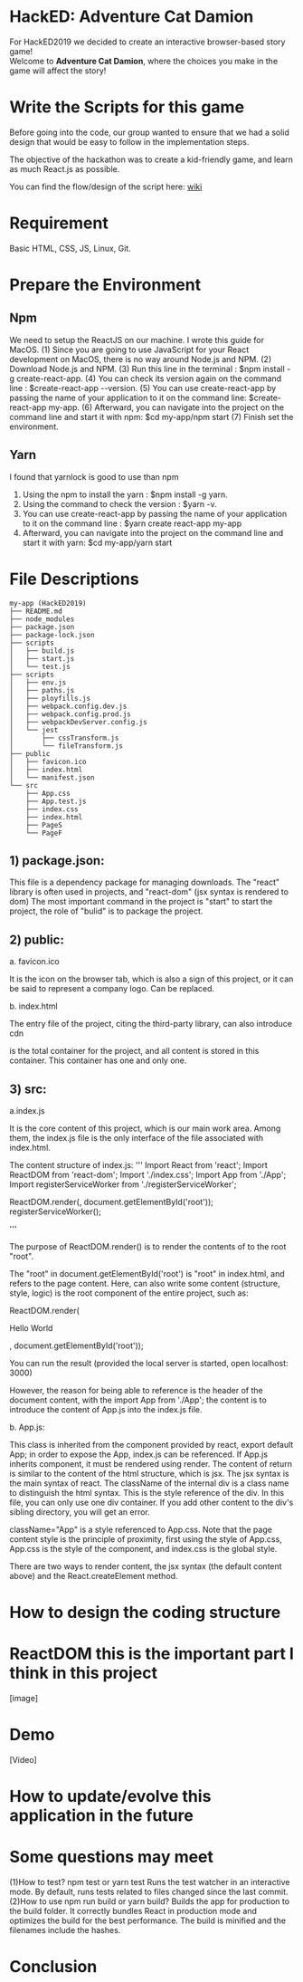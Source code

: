 # HackED: Adventure Cat Damion
For HackED2019 we decided to create an interactive browser-based story game!  
Welcome to **Adventure Cat Damion**, where the choices you make in the game will affect the story!  


# Write the Scripts for this game
Before going into the code, our group wanted to ensure that we had a solid design that would be easy to follow in the implementation steps. 

The objective of the hackathon was to create a kid-friendly game, and learn as much React.js as possible.

You can find the flow/design of the script here: [wiki](https://github.com/starryEcliipse/HackED2019/wiki) 


# Requirement
Basic HTML, CSS, JS, Linux, Git.


# Prepare the Environment
## Npm
We need to setup the ReactJS on our machine. I wrote this guide for MacOS.
(1) Since you are going to use JavaScript for your React development on MacOS, there is no way around Node.js and NPM. 
(2) Download Node.js and NPM.
(3) Run this line in the terminal : $npm install -g create-react-app.
(4) You can check its version again on the command line : $create-react-app --version.
(5) You can use create-react-app by passing the name of your application to it on the command line:
$create-react-app my-app.
(6) Afterward, you can navigate into the project on the command line and start it with npm:
$cd my-app/npm start
(7) Finish set the environment.


## Yarn
I found that yarnlock is good to use than npm
1. Using the npm to install the yarn : $npm install -g yarn.
2. Using the command to check the version : $yarn -v.
3. You can use create-react-app by passing the name of your application to it on the command line : 
$yarn create react-app my-app
4. Afterward, you can navigate into the project on the command line and start it with yarn:
$cd my-app/yarn start



# File Descriptions

``` 
my-app (HackED2019)
├── README.md
├── node_modules 
├── package.json
├── package-lock.json
├── scripts
│   ├── build.js
│   ├── start.js
│   └── test.js
├── scripts
│   ├── env.js
│   ├── paths.js
│   ├── ployfills.js
│   ├── webpack.config.dev.js
│   ├── webpack.config.prod.js
│   ├── webpackDevServer.config.js
│   └── jest
│       ├── cssTransform.js
│       └── fileTransform.js
├── public
│   ├── favicon.ico
│   ├── index.html
│   └── manifest.json
└── src
    ├── App.css
    ├── App.test.js
    ├── index.css
    ├── index.html
    ├── PageS
    └── PageF
```

    
## 1) package.json:
This file is a dependency package for managing downloads. The "react" library is often used in projects, and "react-dom" (jsx syntax is rendered to dom)
The most important command in the project is "start" to start the project, the role of "bulid" is to package the project.

## 2) public:

a. favicon.ico

It is the icon on the browser tab, which is also a sign of this project, or it can be said to represent a company logo. Can be replaced.

b. index.html

The entry file of the project, citing the third-party library, can also introduce cdn
<div id="root"></div> is the total container for the project, and all content is stored in this container. This container has one and only one.


## 3) src:

a.index.js

It is the core content of this project, which is our main work area. Among them, the index.js file is the only interface of the file associated with index.html.

The content structure of index.js:
'''
Import React from 'react';
Import ReactDOM from 'react-dom';
Import './index.css';
Import App from './App';
Import registerServiceWorker from './registerServiceWorker';

ReactDOM.render(<App />, document.getElementById('root'));
registerServiceWorker();

'''

The purpose of ReactDOM.render() is to render the contents of <App/> to the root "root".

The "root" in document.getElementById('root') is "root" in index.html, and <App /> refers to the page content. Here, <App /> can also write some content (structure, style, logic) is the root component of the entire project, such as:

ReactDOM.render(<p >Hello World</p>, document.getElementById('root'));

You can run the result (provided the local server is started, open localhost: 3000)

However, the reason for being able to reference <App /> is the header of the document content, with the import App from './App'; the content is to introduce the content of App.js into the index.js file.


b. App.js:

This class is inherited from the component provided by react, export default App; in order to expose the App, index.js can be referenced. If App.js inherits component, it must be rendered using render. The content of return is similar to the content of the html structure, which is jsx. The jsx syntax is the main syntax of react. The className of the internal div is a class name to distinguish the html syntax. This is the style reference of the div. In this file, you can only use one div container. If you add other content to the div's sibling directory, you will get an error.

className="App" is a style referenced to App.css. Note that the page content style is the principle of proximity, first using the style of App.css, App.css is the style of the component, and index.css is the global style.

There are two ways to render content, the jsx syntax (the default content above) and the React.createElement method.


# How to design the coding structure
# ReactDOM this is the important part I think in this project
[image]

# Demo

[Video]


# How to update/evolve this application in the future


# Some questions may meet
(1)How to test? npm test or yarn test
Runs the test watcher in an interactive mode. By default, runs tests related to files changed since the last commit.
(2)How to use npm run build or yarn build?
Builds the app for production to the build folder. It correctly bundles React in production mode and optimizes the build for the best performance.
The build is minified and the filenames include the hashes.


# Conclusion 



